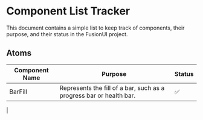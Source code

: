 # Component List Tracker

This document contains a simple list to keep track of components, their purpose, and their status in the FusionUI project.

## Atoms 
| Component Name | Purpose | Status |
|----------------|---------|--------|
| BarFill | Represents the fill of a bar, such as a progress bar or health bar. | ✅ |
|